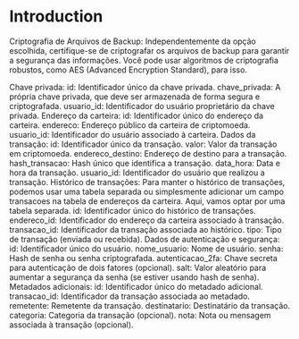 # Introduction

Criptografia de Arquivos de Backup: Independentemente da opção escolhida, certifique-se de criptografar os arquivos de backup para garantir a segurança das informações. Você pode usar algoritmos de criptografia robustos, como AES (Advanced Encryption Standard), para isso.

Chave privada:
id: Identificador único da chave privada.
chave_privada: A própria chave privada, que deve ser armazenada de forma segura e criptografada.
usuario_id: Identificador do usuário proprietário da chave privada.
Endereço da carteira:
id: Identificador único do endereço da carteira.
endereco: Endereço público da carteira de criptomoeda.
usuario_id: Identificador do usuário associado à carteira.
Dados da transação:
id: Identificador único da transação.
valor: Valor da transação em criptomoeda.
endereco_destino: Endereço de destino para a transação.
hash_transacao: Hash único que identifica a transação.
data_hora: Data e hora da transação.
usuario_id: Identificador do usuário que realizou a transação.
Histórico de transações:
Para manter o histórico de transações, podemos usar uma tabela separada ou simplesmente adicionar um campo transacoes na tabela de endereços da carteira. Aqui, vamos optar por uma tabela separada.
id: Identificador único do histórico de transações.
endereco_id: Identificador do endereço da carteira associado à transação.
transacao_id: Identificador da transação associada ao histórico.
tipo: Tipo de transação (enviada ou recebida).
Dados de autenticação e segurança:
id: Identificador único do usuário.
nome_usuario: Nome de usuário.
senha: Hash de senha ou senha criptografada.
autenticacao_2fa: Chave secreta para autenticação de dois fatores (opcional).
salt: Valor aleatório para aumentar a segurança da senha (se estiver usando hash de senha).
Metadados adicionais:
id: Identificador único do metadado adicional.
transacao_id: Identificador da transação associada ao metadado.
remetente: Remetente da transação.
destinatario: Destinatário da transação.
categoria: Categoria da transação (opcional).
nota: Nota ou mensagem associada à transação (opcional).
